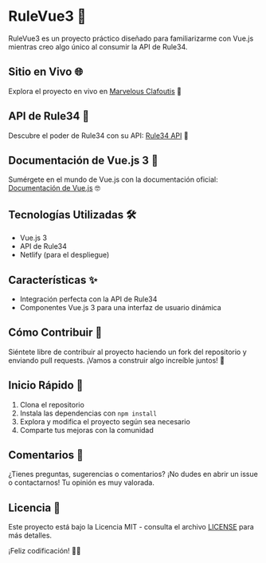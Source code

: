 # RuleVue3 🚀

RuleVue3 es un proyecto práctico diseñado para familiarizarme con Vue.js mientras creo algo único al consumir la API de Rule34.

## Sitio en Vivo 🌐
Explora el proyecto en vivo en [Marvelous Clafoutis](https://main--marvelous-clafoutis-fde89b.netlify.app) 🚀

## API de Rule34 📸
Descubre el poder de Rule34 con su API: [Rule34 API](https://cloud.rule34.xxx) 🌈

## Documentación de Vue.js 3 📘
Sumérgete en el mundo de Vue.js con la documentación oficial: [Documentación de Vue.js](https://vuejs.org/guide/introduction.html) 🤓

## Tecnologías Utilizadas 🛠️
- Vue.js 3
- API de Rule34
- Netlify (para el despliegue)

## Características ✨
- Integración perfecta con la API de Rule34
- Componentes Vue.js 3 para una interfaz de usuario dinámica

## Cómo Contribuir 🤝
Siéntete libre de contribuir al proyecto haciendo un fork del repositorio y enviando pull requests. ¡Vamos a construir algo increíble juntos! 🚀

## Inicio Rápido 🚦
1. Clona el repositorio
2. Instala las dependencias con `npm install`
3. Explora y modifica el proyecto según sea necesario
4. Comparte tus mejoras con la comunidad

## Comentarios 💬
¿Tienes preguntas, sugerencias o comentarios? ¡No dudes en abrir un issue o contactarnos! Tu opinión es muy valorada.

## Licencia 📄
Este proyecto está bajo la Licencia MIT - consulta el archivo [LICENSE](LICENSE) para más detalles.

¡Feliz codificación! 🚀✨
